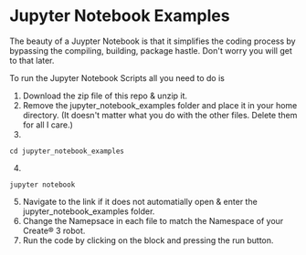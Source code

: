 # Jupyter Notebook Examples

The beauty of a Juypter Notebook is that it simplifies the coding process by bypassing the compiling, building, package hastle. Don't worry you will get to that later. 

To run the Jupyter Notebook Scripts all you need to do is

1. Download the zip file of this repo & unzip it. 
2. Remove the jupyter_notebook_examples folder and place it in your home directory. (It doesn't matter what you do with the other files. Delete them for all I care.)
3. 
```
cd jupyter_notebook_examples
```
4. 
```
jupyter notebook
```
5. Navigate to the link if it does not automatially open & enter the jupyter_notebook_examples folder. 
6. Change the Namepsace in each file to match the Namespace of your Create® 3 robot.
7. Run the code by clicking on the block and pressing the run button. 
